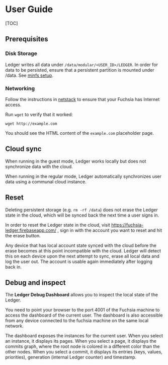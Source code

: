 # User Guide

[TOC]

## Prerequisites

### Disk Storage

Ledger writes all data under `/data/modular/<USER_ID>/LEDGER`. In order for data
to be persisted, ensure that a persistent partition is mounted under /data. See
[minfs setup](https://fuchsia.googlesource.com/zircon/+/master/docs/minfs.md).

### Networking

Follow the instructions in
[netstack](https://fuchsia.googlesource.com/netstack/+/d24151e74c745358b102f4f33a3c5f4d720ddc52/README.md)
to ensure that your Fuchsia has Internet access.

Run `wget` to verify that it worked:

```
wget http://example.com
```

You should see the HTML content of the `example.com` placeholder page.

## Cloud sync

When running in the guest mode, Ledger works locally but does not synchronize data
with the cloud.

When running in the regular mode, Ledger automatically synchronizes user data
using a communal cloud instance.

## Reset

Deleting persistent storage (e.g. `rm -rf /data`) does not erase the Ledger
state in the cloud, which will be synced back the next time a user signs in.

In order to reset the Ledger state in the cloud, visit
https://fuchsia-ledger.firebaseapp.com/ , sign in with the account you want to
reset and hit the erase button.

Any device that has local account state synced with the cloud before the erase
becomes at this point incompatible with the cloud. Ledger will detect this on
each device upon the next attempt to sync, erase all local data and log the user
out. The account is usable again immediately after logging back in.

## Debug and inspect

The **Ledger Debug Dashboard** allows you to inspect the local state of the Ledger.

You need to point your browser to the port 4001 of the Fuchsia machine to access
the dashboard of the current user.
The dashboard is also accessible from any device connected to the fuchsia machine
on the same local network.

The dashboard exposes the instances for the current user. When you select an instance,
it displays its pages. When you select a page, it displays the commits graph, where the root node is
colored in a different color than the other nodes. When you select a commit,
it displays its entries (keys, values, priorities), generation (internal Ledger counter)
and timestamp.
